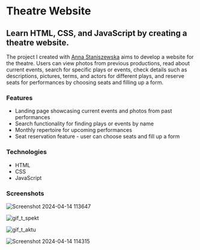 # Theatre Website

## Learn HTML, CSS, and JavaScript by creating a theatre website.

The project I created with [Anna Staniszewska](https://github.com/xAniSsx) aims to develop a website for the theatre. Users can view photos from previous productions, read about current events, search for specific plays or events, check details such as descriptions, pictures, terms, and actors for different plays, and reserve seats for performances by choosing seats and filling up a form.

### Features
* Landing page showcasing current events and photos from past performances
* Search functionality for finding plays or events by name
* Monthly repertoire for upcoming performances
* Seat reservation feature - user can choose seats and fill up a form

### Technologies
* HTML
* CSS
* JavaScript

### Screenshots
![Screenshot 2024-04-14 113647](https://github.com/ZuzannaSlobodzian/theatre-website/assets/97484679/d74ba5e7-eefe-4705-b32a-5a5a7ba7341b)

![gif_t_spekt](https://github.com/ZuzannaSlobodzian/theatre-website/assets/97484679/b029c245-27d4-41a6-958d-1b34660d8360) 

![gif_t_aktu](https://github.com/ZuzannaSlobodzian/theatre-website/assets/97484679/e94914b4-028f-4c71-baec-6d89cc4eaa7d)

![Screenshot 2024-04-14 114315](https://github.com/ZuzannaSlobodzian/theatre-website/assets/97484679/1b41dd26-bbbc-4aa9-b6a8-68f7835db8c5)
